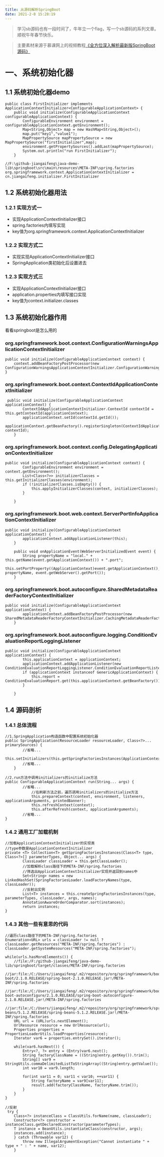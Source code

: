 ```yaml
---
title: 从源码解析SpringBoot
date: 2021-2-8 15:28:19
---
```


> 学习sb源码也有一段时间了，牛年立一个flag，写一个sb源码的系列文章。顺祝牛年春节快乐。

> 主要素材来源于慕课网上的视频教程[《全方位深入解析最新版SpringBoot源码》](https://coding.imooc.com/learn/list/404.html/)


# 一、系统初始化器
## 1.1 系统初始化器demo

```
public class FirstInitializer implements ApplicationContextInitializer<ConfigurableApplicationContext> {
    public void initialize(ConfigurableApplicationContext configurableApplicationContext) {
        ConfigurableEnvironment environment = configurableApplicationContext.getEnvironment();
        Map<String,Object> map = new HashMap<String,Object>();
        map.put("key1","value1");
        MapPropertySource mapPropertySource = new MapPropertySource("firstInitializer",map);
        environment.getPropertySources().addLast(mapPropertySource);
        System.out.println("run FirstInitializer");
    }

//F:\github-jiangaifeng\java-demo-lib\springboot\src\main\resources\META-INF\spring.factories
org.springframework.context.ApplicationContextInitializer = cn.jiangaifeng.initializer.FirstInitializer
```
## 1.2 系统初始化器用法
### 1.2.1 实现方式一
- 实现ApplicationContextInitializer接口
- spring.factories内填写实现
- key值为org.springframework.context.ApplicationContextInitializer

### 1.2.2 实现方式二
- 实现实现ApplicationContextInitializer接口
- SpringApplication类初始化后设置进去

### 1.2.3 实现方式三
- 实现ApplicationContextInitializer接口
- application.properties内填写接口实现
- key值为context.initializer.classes

## 1.3 系统初始化器作用
看看springboot是怎么用的
### org.springframework.boot.context.ConfigurationWarningsApplicationContextInitializer

```
public void initialize(ConfigurableApplicationContext context) {
    context.addBeanFactoryPostProcessor(new ConfigurationWarningsApplicationContextInitializer.ConfigurationWarningsPostProcessor(this.getChecks()));
}
```
### org.springframework.boot.context.ContextIdApplicationContextInitializer

```
 public void initialize(ConfigurableApplicationContext applicationContext) {
        ContextIdApplicationContextInitializer.ContextId contextId = this.getContextId(applicationContext);
        applicationContext.setId(contextId.getId());
        applicationContext.getBeanFactory().registerSingleton(ContextIdApplicationContextInitializer.ContextId.class.getName(), contextId);
    }
```

### org.springframework.boot.context.config.DelegatingApplicationContextInitializer

```
public void initialize(ConfigurableApplicationContext context) {
        ConfigurableEnvironment environment = context.getEnvironment();
        List<Class<?>> initializerClasses = this.getInitializerClasses(environment);
        if (!initializerClasses.isEmpty()) {
            this.applyInitializerClasses(context, initializerClasses);
        }

    }
```

### org.springframework.boot.web.context.ServerPortInfoApplicationContextInitializer

```
public void initialize(ConfigurableApplicationContext applicationContext) {
        applicationContext.addApplicationListener(this);
    }

    public void onApplicationEvent(WebServerInitializedEvent event) {
        String propertyName = "local." + this.getName(event.getApplicationContext()) + ".port";
        this.setPortProperty((ApplicationContext)event.getApplicationContext(), propertyName, event.getWebServer().getPort());
    }
```


### org.springframework.boot.autoconfigure.SharedMetadataReaderFactoryContextInitializer

```
public void initialize(ConfigurableApplicationContext applicationContext) {
        applicationContext.addBeanFactoryPostProcessor(new SharedMetadataReaderFactoryContextInitializer.CachingMetadataReaderFactoryPostProcessor());
    }
```


### org.springframework.boot.autoconfigure.logging.ConditionEvaluationReportLoggingListener

```
public void initialize(ConfigurableApplicationContext applicationContext) {
        this.applicationContext = applicationContext;
        applicationContext.addApplicationListener(new ConditionEvaluationReportLoggingListener.ConditionEvaluationReportListener());
        if (applicationContext instanceof GenericApplicationContext) {
            this.report = ConditionEvaluationReport.get(this.applicationContext.getBeanFactory());
        }

    }
```

## 1.4 源码剖析
### 1.4.1 总体流程
```
//1.SpringApplication构造函数中配置系统初始化器
public SpringApplication(ResourceLoader resourceLoader, Class<?>... primarySources) {
        //省略...
        this.setInitializers(this.getSpringFactoriesInstances(ApplicationContextInitializer.class));
        //省略...
    }
    
//2.run方法中调用initializers的initialize方法
public ConfigurableApplicationContext run(String... args) {
        //省略...
            //在刷新方法之前，遍历调用initializers的initialize方法
            this.prepareContext(context, environment, listeners, applicationArguments, printedBanner);
            this.refreshContext(context);
            this.afterRefresh(context, applicationArguments);
        //省略...  
}
```

### 1.4.2 通用工厂加载机制

```
//加载ApplicationContextInitializer的实现类
//type参数是ApplicationContextInitializer
private <T> Collection<T> getSpringFactoriesInstances(Class<T> type, Class<?>[] parameterTypes, Object... args) {
        ClassLoader classLoader = this.getClassLoader();
        //加载解析class路径下的META-INF/spring.factories
        //筛选出ApplicationContextInitializer实现并返回到names中
        Set<String> names = new LinkedHashSet(SpringFactoriesLoader.loadFactoryNames(type, classLoader));
        //反射出实例
        List<T> instances = this.createSpringFactoriesInstances(type, parameterTypes, classLoader, args, names);
        AnnotationAwareOrderComparator.sort(instances);
        return instances;
}
```

### 1.4.3 其他一些有意思的代码

```
//遍历class路径下的META-INF/spring.factories 
Enumeration<URL> urls = classLoader != null ? classLoader.getResources("META-INF/spring.factories") : ClassLoader.getSystemResources("META-INF/spring.factories");

while(urls.hasMoreElements()) {
    //file:/F:/github-jiangaifeng/java-demo-lib/springboot/target/classes/META-INF/spring.factories
    //jar:file:/C:/Users/jiangaifeng/.m2/repository/org/springframework/boot/spring-boot/2.1.0.RELEASE/spring-boot-2.1.0.RELEASE.jar!/META-INF/spring.factories
    //jar:file:/C:/Users/jiangaifeng/.m2/repository/org/springframework/boot/spring-boot-autoconfigure/2.1.0.RELEASE/spring-boot-autoconfigure-2.1.0.RELEASE.jar!/META-INF/spring.factories
    //jar:file:/C:/Users/jiangaifeng/.m2/repository/org/springframework/spring-beans/5.1.2.RELEASE/spring-beans-5.1.2.RELEASE.jar!/META-INF/spring.factories
    URL url = (URL)urls.nextElement();
    UrlResource resource = new UrlResource(url);
    Properties properties = PropertiesLoaderUtils.loadProperties(resource);
    Iterator var6 = properties.entrySet().iterator();

    while(var6.hasNext()) {
        Entry<?, ?> entry = (Entry)var6.next();
        String factoryClassName = ((String)entry.getKey()).trim();
        String[] var9 = StringUtils.commaDelimitedListToStringArray((String)entry.getValue());
        int var10 = var9.length;

        for(int var11 = 0; var11 < var10; ++var11) {
            String factoryName = var9[var11];
            result.add(factoryClassName, factoryName.trim());
        }
    }
}
```


```
//反射
 try {
    Class<?> instanceClass = ClassUtils.forName(name, classLoader);
    Constructor<?> constructor = instanceClass.getDeclaredConstructor(parameterTypes);
    T instance = BeanUtils.instantiateClass(constructor, args);
    instances.add(instance);
    } catch (Throwable var12) {
        throw new IllegalArgumentException("Cannot instantiate " + type + " : " + name, var12);
    }
```















